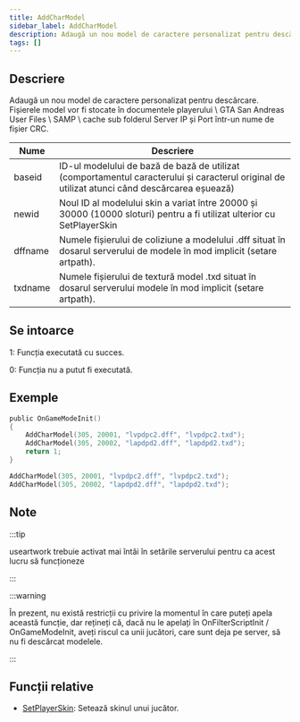 ```yaml
---
title: AddCharModel
sidebar_label: AddCharModel
description: Adaugă un nou model de caractere personalizat pentru descărcare.
tags: []
---
```


<VersionWarn version='SA-MP 0.3.DL R1' />

## Descriere

Adaugă un nou model de caractere personalizat pentru descărcare. Fișierele model vor fi stocate în documentele playerului \ GTA San Andreas User Files \ SAMP \ cache sub folderul Server IP și Port într-un nume de fișier CRC.

| Nume    | Descriere                                                                                                                                    |
| ------- | -------------------------------------------------------------------------------------------------------------------------------------------- |
| baseid  | ID-ul modelului de bază de bază de utilizat (comportamentul caracterului și caracterul original de utilizat atunci când descărcarea eșuează) |
| newid   | Noul ID al modelului skin a variat între 20000 și 30000 (10000 sloturi) pentru a fi utilizat ulterior cu SetPlayerSkin                       |
| dffname | Numele fișierului de coliziune a modelului .dff situat în dosarul serverului de modele în mod implicit (setare artpath).                     |
| txdname | Numele fișierului de textură model .txd situat în dosarul serverului modele în mod implicit (setare artpath).                                |

## Se intoarce

1: Funcția executată cu succes.

0: Funcția nu a putut fi executată.

## Exemple

```c
public OnGameModeInit()
{
    AddCharModel(305, 20001, "lvpdpc2.dff", "lvpdpc2.txd");
    AddCharModel(305, 20002, "lapdpd2.dff", "lapdpd2.txd");
    return 1;
}
```

```c
AddCharModel(305, 20001, "lvpdpc2.dff", "lvpdpc2.txd");
AddCharModel(305, 20002, "lapdpd2.dff", "lapdpd2.txd");
```

## Note

:::tip

useartwork trebuie activat mai întâi în setările serverului pentru ca acest lucru să funcționeze

:::

:::warning

În prezent, nu există restricții cu privire la momentul în care puteți apela această funcție, dar rețineți că, dacă nu le apelați în OnFilterScriptInit / OnGameModeInit, aveți riscul ca unii jucători, care sunt deja pe server, să nu fi descărcat modelele.

:::

## Funcții relative

- [SetPlayerSkin](SetPlayerSkin): Setează skinul unui jucător.
